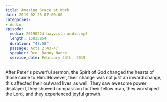 ```yaml
---
title: Amazing Grace at Work
date: 2019-02-25 07:00:00
categories:
- Audio
episode:
  media: 20190224-bayvista-audio.mp3
  length: 15035854
  duration: "47:58"
  passage: Acts 2:43-47
  speaker: Bro. Danny Nance
  service_date: February 24th, 2019
---
```

After Peter's powerful sermon, the Spirit of God changed the hearts of those came to Him. However, their change was not just an inward change; this affected their outward lives as well. They saw awesome power displayed, they showed compassion for their fellow man, they worshiped the Lord, and they experienced joyful growth.